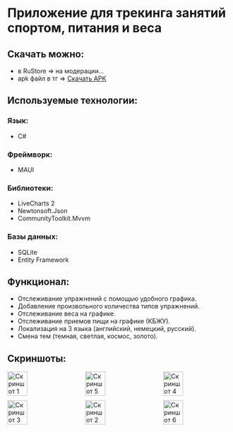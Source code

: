 <h1>Приложение для трекинга занятий спортом, питания и веса</h1>

<h2>Скачать можно:</h2>
<ul>
    <li>в RuStore => на модерации...</li>
    <li>apk файл в тг => <a href="https://t.me/sergiuscainDev/68/86">Скачать APK</a></li>
</ul>

<h2>Используемые технологии:</h2>
<h3>Язык:</h3>
<ul>
    <li>C#</li>
</ul>
<h3>Фреймворк:</h3>
<ul>
    <li>MAUI</li>
</ul>
<h3>Библиотеки:</h3>
<ul>
    <li>LiveCharts 2</li>
    <li>Newtonsoft.Json</li>
    <li>CommunityToolkit.Mvvm</li>
</ul>
<h3>Базы данных:</h3>
<ul>
    <li>SQLite</li>
    <li>Entity Framework</li>
</ul>

<h2>Функционал:</h2>
<ul>
    <li>Отслеживание упражнений с помощью удобного графика.</li>
    <li>Добавление произвольного количества типов упражнений.</li>
    <li>Отслеживание веса на графике.</li>
    <li>Отслеживание приемов пищи на графике (КБЖУ).</li>
    <li>Локализация на 3 языка (английский, немецкий, русский).</li>
    <li>Смена тем (темная, светлая, космос, золото).</li>
</ul>

<h2>Скриншоты:</h2>
<div style="display: flex; flex-wrap: wrap; justify-content: space-between;">
    <img src="https://github.com/user-attachments/assets/acdcc006-d72a-4a91-8560-d406c45afa2d" alt="Скриншот 1" style="width: 30%; margin-bottom: 10px;"/>
    <img src="https://github.com/user-attachments/assets/c3c8089d-2d51-4d15-a113-31b10b141dc7" alt="Скриншот 5" style="width: 30%; margin-bottom: 10px;"/>
    <img src="https://github.com/user-attachments/assets/65079db1-c7c2-4d43-a83a-9430522d4334" alt="Скриншот 4" style="width: 30%; margin-bottom: 10px;"/>
    <img src="https://github.com/user-attachments/assets/10c5fa8d-a2a4-471d-b6cb-77d6cc93e8da" alt="Скриншот 3" style="width: 30%; margin-bottom: 10px;"/>
    <img src="https://github.com/user-attachments/assets/bdb84bc4-409f-47e0-9d58-43b45eb8c8a2" alt="Скриншот 2" style="width: 30%; margin-bottom: 10px;"/>
    <img src="https://github.com/user-attachments/assets/03f6ba2f-8af2-4492-92bf-a64af9045ae3" alt="Скриншот 6" style="width: 30%; margin-bottom: 10px;"/>
</div>



